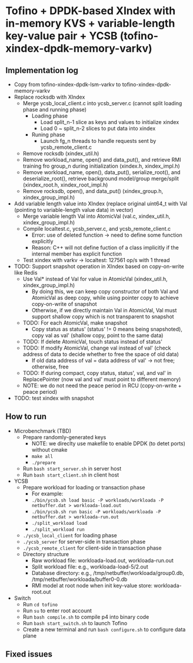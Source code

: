 # Tofino + DPDK-based XIndex with in-memory KVS + variable-length key-value pair + YCSB (tofino-xindex-dpdk-memory-varkv)

## Implementation log

- Copy from tofino-xindex-dpdk-lsm-varkv to tofino-xindex-dpdk-memory-varkv
- Replace rocksdb with XIndex
	+ Merge ycsb_local_client.c into ycsb_server.c (cannot split loading phase and running phase)
		* Loading phase
			- Load split_n-1 slice as keys and values to initialize xindex
			- Load 0 ~ split_n-2 slices to put data into xindex
		* Runing phase
			- Launch fg_n threads to handle requests sent by ycsb_remote_client.c
	+ Remove rocksdb (xindex_util.h)
	+ Remove workload_name, open() and data_put(), and retrieve RMI training fro group_n during initialization (xindex.h, xindex_impl.h)
	+ Remove workload_name, open(), data_put(), serialize_root(), and deserialize_root(), retrieve background model/group merge/split (xindex_root.h, xindex_root_impl.h)
	+ Remove rocksdb, open(), and data_put() (xindex_group.h, xindex_group_impl.h)
- Add variable length value into XIndex (replace original uint64_t with Val (pointing to variable-length value data) in vector)
	+ Merge variable length Val into AtomicVal (val.c, xindex_util.h, xindex_group_impl.h)
	+ Compile localtest.c, ycsb_server.c, and ycsb_remote_client.c
		* Error: use of deleted function -> need to define some function explicitly
		* Reason: C++ will not define fuction of a class implicitly if the internal member has explicit function
	+ Test xindex with varkv -> localtest: 127561 op/s with 1 thread
- TODO: Support snapshot operation in XIndex based on copy-on-write like Redis
	* Use Val\* instead of Val for value in AtomicVal (xindex_util.h, xindex_group_impl.h)
		* By doing this, we can keep copy constructor of both Val and AtomicVal as deep copy, while using pointer copy to achieve copy-on-write of snapshot
		* Otherwise, if we directly maintain Val in AtomicVal, Val must support shallow copy which is not transparent to snapshot
	* TODO: For each AtomicVal, make snapshot
		- Copy status as status' (status' != 0 means being snapshoted), copy val as val' (shallow copy, point to the same data)
	* TODO: If delete AtomicVal, touch status instead of status'
	* TODO: If modify AtomicVal, change val instead of val' (check address of data to decide whether to free the space of old data)
		- If old data address of val = data address of val' -> not free; otherwise, free
	* TODO: If during compact, copy status, status', val, and val' in ReplacePointer (now val and val' must point to different memory)
	* NOTE: we do not need the peace period in RCU (copy-on-write + peace period)
- TODO: test xindex with snapshot

## How to run

- Microbenchmark (TBD)
	- Prepare randomly-generated keys
		+ NOTE: we direclty use makefile to enable DPDK (to detet ports) without cmake
		+ `make all`
		+ `./prepare`
	- Run `bash start_server.sh` in server host
	- Run `bash start_client.sh` in client host
- YCSB
	- Prepare workload for loading or transaction phase
		+ For example:
		+ `./bin/ycsb.sh load basic -P workloads/workloada -P netbuffer.dat > workloada-load.out`
		+ `./bin/ycsb.sh run basic -P workloads/workloada -P netbuffer.dat > workloada-run.out`
		+ `./split_workload load`
		+ `./split_workload run`
	- `./ycsb_local_client` for loading phase
	- `./ycsb_server` for server-side in transaction phase
	- `./ycsb_remote_client` for client-side in transaction phase
	- Directory structure
		+ Raw workload file: workloada-load.out, workloada-run.out
		+ Split workload file: e.g., workloada-load-5/2.out
		+ Database directory: e.g., /tmp/netbuffer/workloada/group0.db, /tmp/netbuffer/workloada/buffer0-0.db
		+ RMI model at root node when init key-value store: workloada-root.out
- Switch
	- Run `cd tofino`
	+ Run `su` to enter root account
	+ Run `bash compile.sh` to compile p4 into binary code
	+ Run `bash start_switch.sh` to launch Tofino
	+ Create a new terminal and run `bash configure.sh` to configure data plane

## Fixed issues
